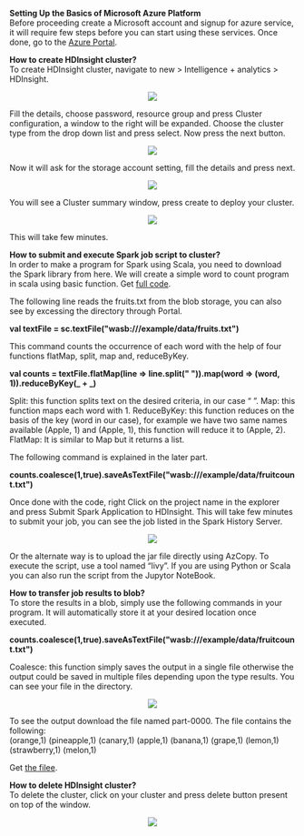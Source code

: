 <b>Setting Up the Basics of Microsoft Azure Platform </b><br />
Before proceeding create a Microsoft account and signup for azure service, it will require few steps before you can start using these services. Once done, go to the <a href="https://portal.azure.com/" target="_blank">Azure Portal</a>.

<b>How to create HDInsight cluster?</b><br />
To create HDInsight cluster, navigate to new > Intelligence + analytics > HDInsight.

<p align="center"><img src="Media/1.png?raw=true"></p>

Fill the details, choose password, resource group and press Cluster configuration, a window to the right will be expanded. Choose the cluster type from the drop down list and press select. Now press the next button.

<p align="center"><img src="Media/2.png?raw=true"></p>

Now it will ask for the storage account setting, fill the details and press next.

<p align="center"><img src="Media/3.png?raw=true"></p>

You will see a Cluster summary window, press create to deploy your cluster.

<p align="center"><img src="Media/4.png?raw=true"></p>

This will take few minutes.

<b>How to submit and execute Spark job script to cluster?</b><br />
In order to make a program for Spark using Scala, you need to download the Spark library from here.
We will create a simple word to count program in scala using basic function. Get <a href="https://github.com/MJFND/MicrosoftAzure/blob/master/AzureAdvanced/job.scala" target="_blank" >full code</a>.

The following line reads the fruits.txt from the blob storage, you can also see by excessing the directory through Portal.

<b>val textFile = sc.textFile("wasb:///example/data/fruits.txt") </b>

This command counts the occurrence of each word with the help of four functions flatMap, split, map and, reduceByKey.

<b>val counts = textFile.flatMap(line => line.split(" ")).map(word => (word, 1)).reduceByKey(_ + _)</b>

Split: this function splits text on the desired criteria, in our case “ ”.
Map: this function maps each word with 1.
ReduceByKey: this function reduces on the basis of the key (word in our case), for example we have two same names available (Apple, 1) and (Apple, 1), this function will reduce it to (Apple, 2).
FlatMap: It is similar to Map but it returns a list.

The following command is explained in the later part.

<b>counts.coalesce(1,true).saveAsTextFile("wasb:///example/data/fruitcount.txt")</b>

Once done with the code, right Click on the project name in the explorer and press Submit Spark Application to HDInsight. This will take few minutes to submit your job, you can see the job listed in the Spark History Server.

<p align="center"><img src="Media/5.png?raw=true"></p>

Or the alternate way is to upload the jar file directly using AzCopy.
To execute the script, use a tool named “livy”. If you are using Python or Scala you can also run the script from the Jupytor NoteBook.

<b>How to transfer job results to blob? </b><br />
To store the results in a blob, simply use the following commands in your program. It will automatically store it at your desired location once executed.

<b>counts.coalesce(1,true).saveAsTextFile("wasb:///example/data/fruitcount.txt")</b>

Coalesce: this function simply saves the output in a single file otherwise the output could be saved in multiple files depending upon the type results.
You can see your file in the directory.

<p align="center"><img src="Media/6.png?raw=true"></p>

To see the output download the file named part-0000. The file contains the following:<br />
(orange,1)
(pineapple,1)
(canary,1)
(apple,1)
(banana,1)
(grape,1)
(lemon,1)
(strawberry,1)
(melon,1)

Get <a href="https://github.com/MJFND/MicrosoftAzure/blob/master/AzureAdvanced/job.scala" target="_blank" >the filee</a>.

<b>How to delete HDInsight cluster?</b><br />
To delete the cluster, click on your cluster and press delete button present on top of the window.

<p align="center"><img src="Media/7.png?raw=true"></p>

